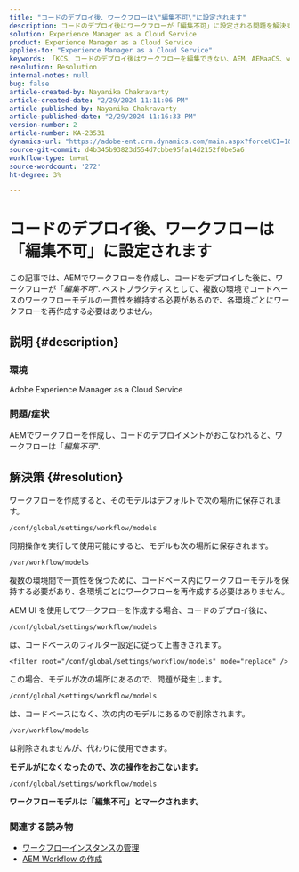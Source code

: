 ```yaml
---
title: "コードのデプロイ後、ワークフローは\"編集不可\"に設定されます"
description: コードのデプロイ後にワークフローが「編集不可」に設定される問題を解決する方法について説明します。 コードベースのワークフローモデルの一貫性を mult で維持する
solution: Experience Manager as a Cloud Service
product: Experience Manager as a Cloud Service
applies-to: "Experience Manager as a Cloud Service"
keywords: 「KCS、コードのデプロイ後はワークフローを編集できない、AEM、AEMaaCS、workflow」
resolution: Resolution
internal-notes: null
bug: false
article-created-by: Nayanika Chakravarty
article-created-date: "2/29/2024 11:11:06 PM"
article-published-by: Nayanika Chakravarty
article-published-date: "2/29/2024 11:16:33 PM"
version-number: 2
article-number: KA-23531
dynamics-url: "https://adobe-ent.crm.dynamics.com/main.aspx?forceUCI=1&pagetype=entityrecord&etn=knowledgearticle&id=728c9bcd-57d7-ee11-9079-6045bd006b3d"
source-git-commit: d4b345b93823d554d7cbbe95fa14d2152f0be5a6
workflow-type: tm+mt
source-wordcount: '272'
ht-degree: 3%

---
```


# コードのデプロイ後、ワークフローは「編集不可」に設定されます


この記事では、AEMでワークフローを作成し、コードをデプロイした後に、ワークフローが「*編集不可*&quot;. ベストプラクティスとして、複数の環境でコードベースのワークフローモデルの一貫性を維持する必要があるので、各環境ごとにワークフローを再作成する必要はありません。

## 説明 {#description}


### 環境

Adobe Experience Manager as a Cloud Service

### 問題/症状

AEMでワークフローを作成し、コードのデプロイメントがおこなわれると、ワークフローは「*編集不可*&quot;.


## 解決策 {#resolution}


ワークフローを作成すると、そのモデルはデフォルトで次の場所に保存されます。


```
/conf/global/settings/workflow/models
```


同期操作を実行して使用可能にすると、モデルも次の場所に保存されます。


```
/var/workflow/models
```


複数の環境間で一貫性を保つために、コードベース内にワークフローモデルを保持する必要があり、各環境ごとにワークフローを再作成する必要はありません。

AEM UI を使用してワークフローを作成する場合、コードのデプロイ後に、


```
/conf/global/settings/workflow/models
```


は、コードベースのフィルター設定に従って上書きされます。


```
<filter root="/conf/global/settings/workflow/models" mode="replace" />
```


この場合、モデルが次の場所にあるので、問題が発生します。


```
/conf/global/settings/workflow/models
```


は、コードベースになく、次の内のモデルにあるので削除されます。


```
/var/workflow/models
```


は削除されませんが、代わりに使用できます。

<b>モデルがになくなったので、次の操作をおこないます。</b>


```
/conf/global/settings/workflow/models
```


<b>ワークフローモデルは「編集不可」とマークされます。</b>

### <b>関連する読み物</b>

- [ワークフローインスタンスの管理](https://docs.mktossl.com/docs/experience-manager-cloud-service/content/sites/administering/workflows-administering.html?lang=en)
- [AEM Workflow の作成](https://experienceleague.adobe.com/docs/experience-manager-learn/cloud-service/forms/create-aem-workflow/create-workflow.html?lang=en)

